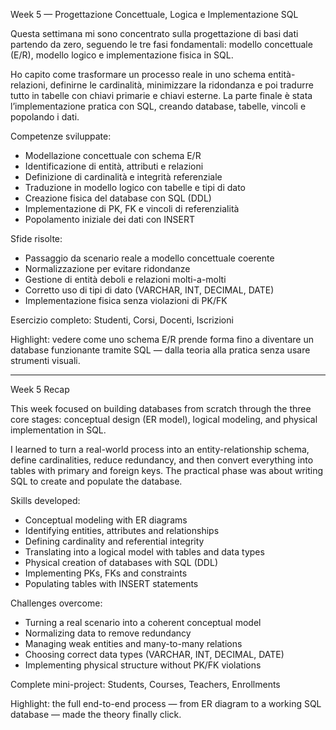 Week 5 — Progettazione Concettuale, Logica e Implementazione SQL

Questa settimana mi sono concentrato sulla progettazione di basi dati partendo da zero, seguendo le tre fasi fondamentali: modello concettuale (E/R), modello logico e implementazione fisica in SQL.

Ho capito come trasformare un processo reale in uno schema entità-relazioni, definirne le cardinalità, minimizzare la ridondanza e poi tradurre tutto in tabelle con chiavi primarie e chiavi esterne. La parte finale è stata l’implementazione pratica con SQL, creando database, tabelle, vincoli e popolando i dati.

Competenze sviluppate:

- Modellazione concettuale con schema E/R
- Identificazione di entità, attributi e relazioni
- Definizione di cardinalità e integrità referenziale
- Traduzione in modello logico con tabelle e tipi di dato
- Creazione fisica del database con SQL (DDL)
- Implementazione di PK, FK e vincoli di referenzialità
- Popolamento iniziale dei dati con INSERT

Sfide risolte:

- Passaggio da scenario reale a modello concettuale coerente
- Normalizzazione per evitare ridondanze
- Gestione di entità deboli e relazioni molti-a-molti
- Corretto uso di tipi di dato (VARCHAR, INT, DECIMAL, DATE)
- Implementazione fisica senza violazioni di PK/FK

Esercizio completo: Studenti, Corsi, Docenti, Iscrizioni

Highlight: vedere come uno schema E/R prende forma fino a diventare un database funzionante tramite SQL — dalla teoria alla pratica senza usare strumenti visuali.

----------------------------------------------

Week 5 Recap

This week focused on building databases from scratch through the three core stages: conceptual design (ER model), logical modeling, and physical implementation in SQL.

I learned to turn a real-world process into an entity-relationship schema, define cardinalities, reduce redundancy, and then convert everything into tables with primary and foreign keys. The practical phase was about writing SQL to create and populate the database.

Skills developed:

- Conceptual modeling with ER diagrams
- Identifying entities, attributes and relationships
- Defining cardinality and referential integrity
- Translating into a logical model with tables and data types
- Physical creation of databases with SQL (DDL)
- Implementing PKs, FKs and constraints
- Populating tables with INSERT statements

Challenges overcome:

- Turning a real scenario into a coherent conceptual model
- Normalizing data to remove redundancy
- Managing weak entities and many-to-many relations
- Choosing correct data types (VARCHAR, INT, DECIMAL, DATE)
- Implementing physical structure without PK/FK violations

Complete mini-project: Students, Courses, Teachers, Enrollments

Highlight: the full end-to-end process — from ER diagram to a working SQL database — made the theory finally click.
